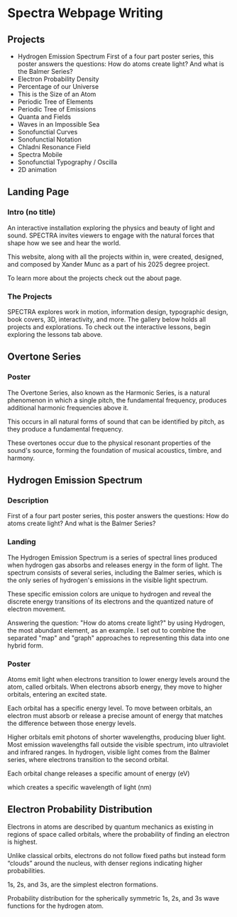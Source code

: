 # Spectra Webpage Writing 

## Projects
- Hydrogen Emission Spectrum 
First of a four part poster series, this poster answers the questions: How do atoms create light? And what is the Balmer Series?
- Electron Probability Density 
- Percentage of our Universe
- This is the Size of an Atom
- Periodic Tree of Elements
- Periodic Tree of Emissions
- Quanta and Fields 
- Waves in an Impossible Sea 
- Sonofunctial Curves 
- Sonofunctial Notation 
- Chladni Resonance Field
- Spectra Mobile 
- Sonofunctial Typography / Oscilla
- 2D animation 

## Landing Page 

### Intro (no title)
An interactive installation exploring the physics and beauty of light and sound. SPECTRA invites viewers to engage with the natural forces that shape how we see and hear the world.

This website, along with all the projects within in, were created, designed, and composed by Xander Munc as a part of his 2025 degree project.

To learn more about the projects check out the about page.

### The Projects 
SPECTRA explores work in motion, information design, typographic design, book covers, 3D, interactivity, and more. The gallery below holds all projects and explorations. To check out the interactive lessons, begin exploring the lessons tab above.

## Overtone Series 

### Poster

The Overtone Series, also known as the Harmonic Series, is a natural phenomenon in which a single pitch, the fundamental frequency, produces additional harmonic frequencies above it. 

This occurs in all natural forms of sound that can be identified by pitch, as they produce a fundamental frequency.

These overtones occur due to the physical resonant properties of the sound's source, forming the foundation of musical acoustics, timbre, and harmony.


## Hydrogen Emission Spectrum 

### Description

First of a four part poster series, this poster answers the questions: How do atoms create light? And what is the Balmer Series?

### Landing

The Hydrogen Emission Spectrum is a series of spectral lines produced when hydrogen gas absorbs and releases energy in the form of light. The spectrum consists of several series, including the Balmer series, which is the only series of hydrogen's emissions in the visible light spectrum.
 
These specific emission colors are unique to hydrogen and reveal the discrete energy transitions of its electrons and the quantized nature of electron movement.

Answering the question: "How do atoms create light?" by using Hydrogen, the most abundant element, as an example. I set out to combine the separated "map" and "graph" approaches to representing this data into one hybrid form.

### Poster

Atoms emit light when electrons transition to lower energy levels around the atom, called orbitals. When electrons absorb energy, they move to higher orbitals, entering an excited state.

Each orbital has a specific energy level. To move between orbitals, an electron must absorb or release a precise amount of energy that matches the difference between those energy levels.

Higher orbitals emit photons of shorter wavelengths, producing bluer light. Most emission wavelengths fall outside the visible spectrum, into ultraviolet and infrared ranges. In hydrogen, visible light comes from the Balmer series, where electrons transition to the second orbital.

Each orbital change releases a specific amount of energy (eV)

which creates a specific wavelength of light (nm)


## Electron Probability Distribution 

Electrons in atoms are described by quantum mechanics as existing in regions of space called orbitals, where the probability of finding an electron is highest.

Unlike classical orbits, electrons do not follow fixed paths but instead form “clouds” around the nucleus, with denser regions indicating higher probabilities.

1s, 2s, and 3s, are the simplest electron formations.

Probability distribution for the spherically symmetric 1s, 2s, and 3s wave functions for the hydrogen atom.